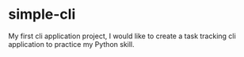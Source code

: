 # simple-cli
My first cli application project, I would like to create a task tracking cli application to practice my Python skill.
